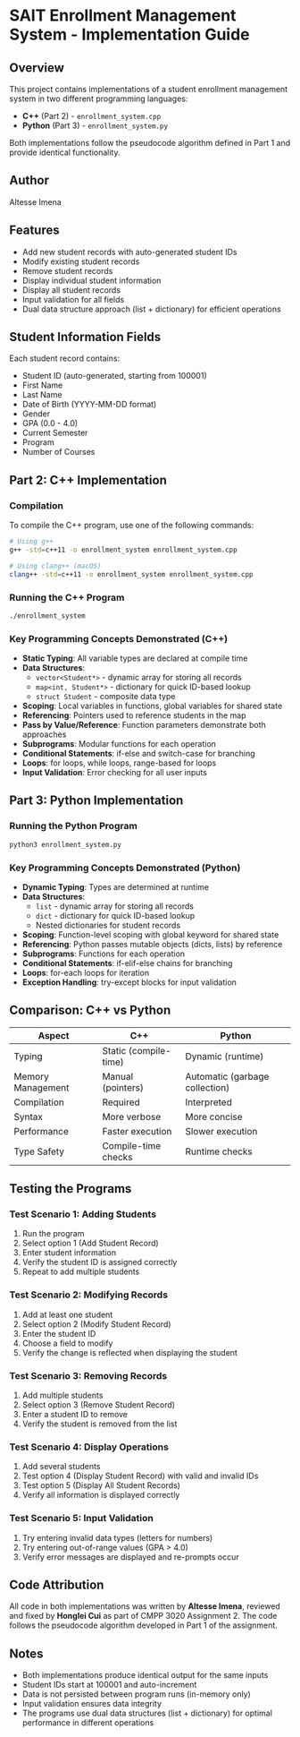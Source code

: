 # SAIT Enrollment Management System - Implementation Guide

## Overview
This project contains implementations of a student enrollment management system in two different programming languages:
- **C++** (Part 2) - `enrollment_system.cpp`
- **Python** (Part 3) - `enrollment_system.py`

Both implementations follow the pseudocode algorithm defined in Part 1 and provide identical functionality.

## Author
Altesse Imena

## Features
- Add new student records with auto-generated student IDs
- Modify existing student records
- Remove student records
- Display individual student information
- Display all student records
- Input validation for all fields
- Dual data structure approach (list + dictionary) for efficient operations

## Student Information Fields
Each student record contains:
- Student ID (auto-generated, starting from 100001)
- First Name
- Last Name
- Date of Birth (YYYY-MM-DD format)
- Gender
- GPA (0.0 - 4.0)
- Current Semester
- Program
- Number of Courses

## Part 2: C++ Implementation

### Compilation
To compile the C++ program, use one of the following commands:

```bash
# Using g++
g++ -std=c++11 -o enrollment_system enrollment_system.cpp

# Using clang++ (macOS)
clang++ -std=c++11 -o enrollment_system enrollment_system.cpp
```

### Running the C++ Program
```bash
./enrollment_system
```

### Key Programming Concepts Demonstrated (C++)
- **Static Typing**: All variable types are declared at compile time
- **Data Structures**: 
  - `vector<Student*>` - dynamic array for storing all records
  - `map<int, Student*>` - dictionary for quick ID-based lookup
  - `struct Student` - composite data type
- **Scoping**: Local variables in functions, global variables for shared state
- **Referencing**: Pointers used to reference students in the map
- **Pass by Value/Reference**: Function parameters demonstrate both approaches
- **Subprograms**: Modular functions for each operation
- **Conditional Statements**: if-else and switch-case for branching
- **Loops**: for loops, while loops, range-based for loops
- **Input Validation**: Error checking for all user inputs

## Part 3: Python Implementation

### Running the Python Program
```bash
python3 enrollment_system.py
```

### Key Programming Concepts Demonstrated (Python)
- **Dynamic Typing**: Types are determined at runtime
- **Data Structures**:
  - `list` - dynamic array for storing all records
  - `dict` - dictionary for quick ID-based lookup
  - Nested dictionaries for student records
- **Scoping**: Function-level scoping with global keyword for shared state
- **Referencing**: Python passes mutable objects (dicts, lists) by reference
- **Subprograms**: Functions for each operation
- **Conditional Statements**: if-elif-else chains for branching
- **Loops**: for-each loops for iteration
- **Exception Handling**: try-except blocks for input validation

## Comparison: C++ vs Python

| Aspect | C++ | Python |
|--------|-----|--------|
| Typing | Static (compile-time) | Dynamic (runtime) |
| Memory Management | Manual (pointers) | Automatic (garbage collection) |
| Compilation | Required | Interpreted |
| Syntax | More verbose | More concise |
| Performance | Faster execution | Slower execution |
| Type Safety | Compile-time checks | Runtime checks |

## Testing the Programs

### Test Scenario 1: Adding Students
1. Run the program
2. Select option 1 (Add Student Record)
3. Enter student information
4. Verify the student ID is assigned correctly
5. Repeat to add multiple students

### Test Scenario 2: Modifying Records
1. Add at least one student
2. Select option 2 (Modify Student Record)
3. Enter the student ID
4. Choose a field to modify
5. Verify the change is reflected when displaying the student

### Test Scenario 3: Removing Records
1. Add multiple students
2. Select option 3 (Remove Student Record)
3. Enter a student ID to remove
4. Verify the student is removed from the list

### Test Scenario 4: Display Operations
1. Add several students
2. Test option 4 (Display Student Record) with valid and invalid IDs
3. Test option 5 (Display All Student Records)
4. Verify all information is displayed correctly

### Test Scenario 5: Input Validation
1. Try entering invalid data types (letters for numbers)
2. Try entering out-of-range values (GPA > 4.0)
3. Verify error messages are displayed and re-prompts occur

## Code Attribution
All code in both implementations was written by **Altesse Imena**, reviewed and fixed by **Honglei Cui** as part of CMPP 3020 Assignment 2.
The code follows the pseudocode algorithm developed in Part 1 of the assignment.

## Notes
- Both implementations produce identical output for the same inputs
- Student IDs start at 100001 and auto-increment
- Data is not persisted between program runs (in-memory only)
- Input validation ensures data integrity
- The programs use dual data structures (list + dictionary) for optimal performance in different operations
